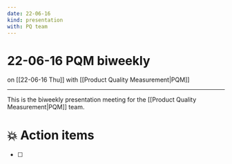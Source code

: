 ```yaml
---
date: 22-06-16
kind: presentation
with: PQ team
---
```

# 22-06-16 PQM biweekly
on [[22-06-16 Thu]]
with [[Product Quality Measurement|PQM]]

---
This is the biweekly presentation meeting for the [[Product Quality Measurement|PQM]] team. 

# 💥 Action items
- [ ] 